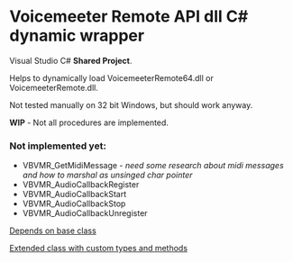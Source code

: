 # Voicemeeter Remote API dll C# dynamic wrapper
 Visual Studio C# **Shared Project**. 
 
 Helps to dynamically load VoicemeeterRemote64.dll or VoicemeeterRemote.dll.
 
 Not tested manually on 32 bit Windows, but should work anyway.
 
 **WIP** - Not all procedures are implemented.
 ### Not implemented yet:
 * VBVMR_GetMidiMessage - *need some research about midi messages and how to marshal as unsinged char pointer*
 * VBVMR_AudioCallbackRegister
 * VBVMR_AudioCallbackStart
 * VBVMR_AudioCallbackStop
 * VBVMR_AudioCallbackUnregister
 
 [Depends on base class](https://github.com/A-tG/Dynamic-wrapper-for-umanaged-dll/blob/main/dll%20wrapper%20base/DllWrapperBase.cs)
 
 [Extended class with custom types and methods](https://github.com/A-tG/voicemeeter-remote-api-extended)

